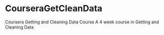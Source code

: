 # CourseraGetCleanData
Coursera Getting and Cleaning Data Course
A 4 week course in Getting and Cleaning Data 
